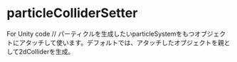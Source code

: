 # particleColliderSetter
For Unity code // パーティクルを生成したいparticleSystemをもつオブジェクトにアタッチして使います。デフォルトでは、アタッチしたオブジェクトを親として2dColliderを生成。
